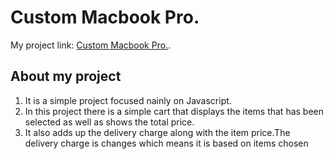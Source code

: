 # Custom Macbook Pro.


My project link: [Custom Macbook Pro.](https://reverent-wilson-f73350.netlify.app/).

## About my project
<ol>
    <li>It is a simple project focused nainly on Javascript.</li>
    <li>In this project there is a simple cart that displays the items that has been selected as well as shows  the total price.</li>
    <li>It also adds up the delivery charge along with the item price.The delivery charge is changes which means it is based on items chosen</li> 
</ol>